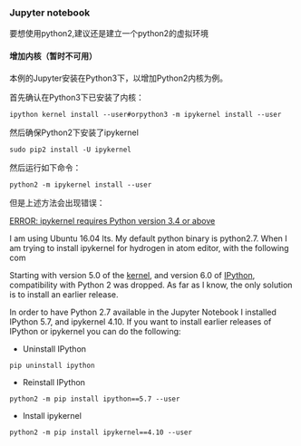 ### Jupyter notebook

要想使用python2,建议还是建立一个python2的虚拟环境

#### 增加内核（暂时不可用）

本例的Jupyter安装在Python3下，以增加Python2内核为例。

首先确认在Python3下已安装了内核：

```
ipython kernel install --user#orpython3 -m ipykernel install --user
```

然后确保Python2下安装了ipykernel

```
sudo pip2 install -U ipykernel
```

然后运行如下命令：

```
python2 -m ipykernel install --user
```

但是上述方法会出现错误：

[ERROR: ipykernel requires Python version 3.4 or above](https://stackoverflow.com/questions/52733094/error-ipykernel-requires-python-version-3-4-or-above)

I am using Ubuntu 16.04 lts. My default python binary is python2.7. When I am trying to install ipykernel for hydrogen in atom editor, with the following com

Starting with version 5.0 of the [kernel](https://ipykernel.readthedocs.io/en/latest/changelog.html#id3), and version 6.0 of [IPython](https://ipython.readthedocs.io/en/stable/whatsnew/version6.html#ipython-6-0), compatibility with Python 2 was dropped. As far as I know, the only solution is to install an earlier release.

In order to have Python 2.7 available in the Jupyter Notebook I installed IPython 5.7, and ipykernel 4.10. If you want to install earlier releases of IPython or ipykernel you can do the following:

- Uninstall IPython

```
pip uninstall ipython
```

- Reinstall IPython

```
python2 -m pip install ipython==5.7 --user
```

- Install ipykernel

```
python2 -m pip install ipykernel==4.10 --user
```

